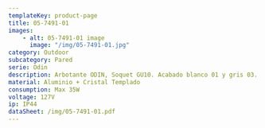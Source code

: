 ```yaml
---
templateKey: product-page
title: 05-7491-01
images:
    - alt: 05-7491-01 image
      image: "/img/05-7491-01.jpg"
category: Outdoor
subcategory: Pared
serie: Odin
description: Arbotante ODIN, Soquet GU10. Acabado blanco 01 y gris 03.
material: Aluminio + Cristal Templado
consumption: Max 35W
voltage: 127V
ip: IP44
dataSheet: /img/05-7491-01.pdf
---
```



